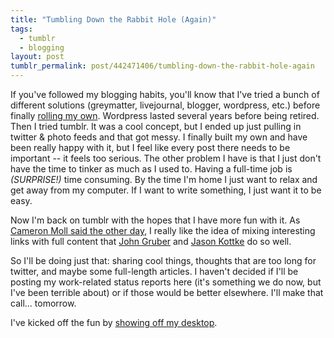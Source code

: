 ```yaml
---
title: "Tumbling Down the Rabbit Hole (Again)"
tags:
  - tumblr
  - blogging
layout: post
tumblr_permalink: post/442471406/tumbling-down-the-rabbit-hole-again
---
```


If you've followed my blogging habits, you'll know that I've tried a bunch of different solutions (greymatter,  livejournal, blogger, wordpress, etc.) before finally [rolling my own](http://blarg.zpao.com/). Wordpress lasted several years before being retired. Then I tried tumblr. It was a cool concept, but I ended up just pulling in twitter & photo feeds and that got messy. I finally built my own and have been really happy with it, but I feel like every post there needs to be important -- it feels too serious. The other problem I have is that I just don't have the time to tinker as much as I used to. Having a full-time job is _(SURPRISE!)_ time consuming. By the time I'm home I just want to relax and get away from my computer. If I want to write something, I just want it to be easy.

Now I'm back on tumblr with the hopes that I have more fun with it. As [Cameron Moll said the other day](http://cameronmoll.tumblr.com/post/434902312/new-design-new-host-and-tumblr-how-why), I really like the idea of mixing interesting links with full content that [John Gruber](http://daringfireball.net/) and [Jason Kottke](http://kottke.org) do so well.

So I'll be doing just that: sharing cool things, thoughts that are too long for twitter, and maybe some full-length articles. I haven't decided if I'll be posting my work-related status reports here (it's something we do now, but I've been terrible about) or if those would be better elsewhere. I'll make that call... tomorrow.

I've kicked off the fun by [showing off my desktop](http://zpao.tumblr.com/post/442212843/my-desktop-makes-me-happy-no-menu-no-icons-on). 
